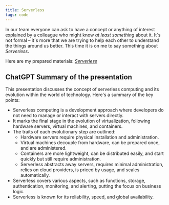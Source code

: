 ```yaml
---
title: Serverless
tags: code
---
```


In our team everyone can ask to have a concept or anything of interest explained by a colleague who might know _at least something_ about it. It´s not formal – it´s more that we are trying to help each other to understand the things around us better. This time it is on me to say something about _Serverless_.

Here are my prepared materials: <a href="/assets/serverless/index.htm"><cite>Serverless</cite></a>

## ChatGPT Summary of the presentation

This presentation discusses the concept of serverless computing and its evolution within the world of technology. Here's a summary of the key points:

- Serverless computing is a development approach where developers do not need to manage or interact with servers directly.
- It marks the final stage in the evolution of virtualization, following hardware servers, virtual machines, and containers.
- The traits of each evolutionary step are outlined:
  - Hardware servers require physical installation and administration.
  - Virtual machines decouple from hardware, can be prepared once, and are administered.
  - Containers are more lightweight, can be distributed easily, and start quickly but still require administration.
  - Serverless abstracts away servers, requires minimal administration, relies on cloud providers, is priced by usage, and scales automatically.
- Serverless covers various aspects, such as functions, storage, authentication, monitoring, and alerting, putting the focus on business logic.
- Serverless is known for its reliability, speed, and global availability.

